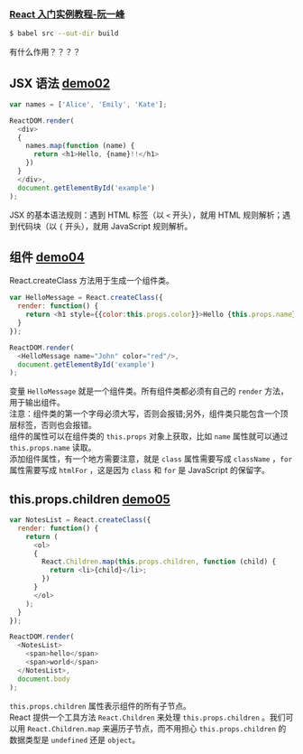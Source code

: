 ### [React 入门实例教程-阮一峰](http://www.ruanyifeng.com/blog/2015/03/react.html)

```bash
$ babel src --out-dir build
```
有什么作用？？？？

## JSX 语法  [demo02](./demo02)

```javascript
var names = ['Alice', 'Emily', 'Kate'];

ReactDOM.render(
  <div>
  {
    names.map(function (name) {
      return <h1>Hello, {name}!!</h1>
    })
  }
  </div>,
  document.getElementById('example')
);
```

JSX 的基本语法规则：遇到 HTML 标签（以 `<` 开头），就用 HTML 规则解析；遇到代码块（以 `{` 开头），就用 JavaScript 规则解析。

## 组件  [demo04](./demo04)

React.createClass 方法用于生成一个组件类。

```javascript
var HelloMessage = React.createClass({
  render: function() {
    return <h1 style={{color:this.props.color}}>Hello {this.props.name}</h1>;
  }
});

ReactDOM.render(
  <HelloMessage name="John" color="red"/>,
  document.getElementById('example')
);
```

变量 `HelloMessage` 就是一个组件类。所有组件类都必须有自己的 `render` 方法，用于输出组件。<br>
注意：组件类的第一个字母必须大写，否则会报错;另外，组件类只能包含一个顶层标签，否则也会报错。<br>
组件的属性可以在组件类的 `this.props` 对象上获取，比如 `name` 属性就可以通过 `this.props.name` 读取。<br>
添加组件属性，有一个地方需要注意，就是 `class` 属性需要写成 `className` ，`for` 属性需要写成 `htmlFor` ，这是因为 `class` 和 `for` 是 JavaScript 的保留字。

## this.props.children  [demo05](./demo05)

```javascript
var NotesList = React.createClass({
  render: function() {
    return (
      <ol>
      {
        React.Children.map(this.props.children, function (child) {
          return <li>{child}</li>;
        })
      }
      </ol>
    );
  }
});

ReactDOM.render(
  <NotesList>
    <span>hello</span>
    <span>world</span>
  </NotesList>,
  document.body
);
```

`this.props.children` 属性表示组件的所有子节点。<br>
React 提供一个工具方法 `React.Children` 来处理 `this.props.children` 。我们可以用 `React.Children.map` 来遍历子节点，而不用担心 `this.props.children` 的数据类型是 `undefined` 还是 `object`。